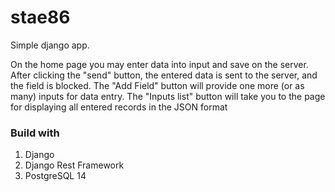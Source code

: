 # stae86

Simple django app.  

On the home page you may enter data into input and save on the server. After clicking the "send" button, the entered data is sent to the server, and the field is blocked. The "Add Field" button will provide one more (or as many) inputs for data entry. The "Inputs list" button will take you to the page for displaying all entered records in the JSON format  

### Build with
1. Django
2. Django Rest Framework
3. PostgreSQL 14


